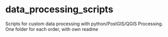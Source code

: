 # data_processing_scripts

Scripts for custom data processing with python/PostGIS/QGIS Processing.
One folder for each order, with own readme
